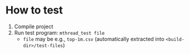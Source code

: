 
# How to test
1. Compile project
2. Run test program: `mthread_test file`
    * `file` may be e.g., `top-1m.csv` (automatically extracted into `<build-dir>/test-files`)